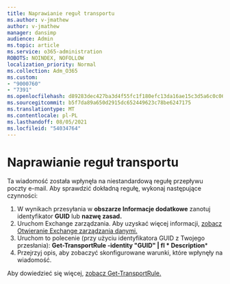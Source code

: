 ```yaml
---
title: Naprawianie reguł transportu
ms.author: v-jmathew
author: v-jmathew
manager: dansimp
audience: Admin
ms.topic: article
ms.service: o365-administration
ROBOTS: NOINDEX, NOFOLLOW
localization_priority: Normal
ms.collection: Adm_O365
ms.custom:
- "9000760"
- "7391"
ms.openlocfilehash: d89283dec427ba3d4f55fc1f180efc13da16ae15c3d5a6c0c06a696faa6df7f8
ms.sourcegitcommit: b5f7da89a650d2915dc652449623c78be6247175
ms.translationtype: MT
ms.contentlocale: pl-PL
ms.lasthandoff: 08/05/2021
ms.locfileid: "54034764"
---
```

# <a name="fix-transport-rules"></a>Naprawianie reguł transportu

Ta wiadomość została wpłynęła na niestandardową regułę przepływu poczty e-mail. Aby sprawdzić dokładną regułę, wykonaj następujące czynności:

1. W wynikach przesyłania w **obszarze Informacje dodatkowe** zanotuj identyfikator **GUID** lub **nazwę zasad.**
2. Uruchom Exchange zarządzania. Aby uzyskać więcej informacji, [zobacz Otwieranie Exchange zarządzania danymi.](https://go.microsoft.com/fwlink/?linkid=2101432)
3. Uruchom to polecenie (przy użyciu identyfikatora GUID z Twojego przesłania):  **Get-TransportRule -identity "GUID" | fl * Description***
4. Przejrzyj opis, aby zobaczyć skonfigurowane warunki, które wpłynęły na wiadomość.

Aby dowiedzieć się więcej, [zobacz Get-TransportRule.](https://go.microsoft.com/fwlink/?linkid=2101523)
